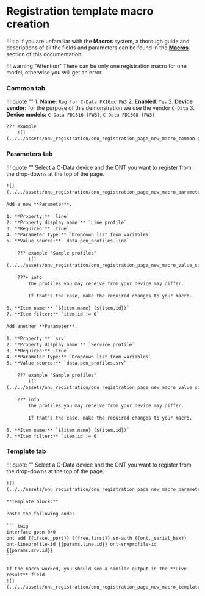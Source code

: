 # Registration template macro creation

!!! tip
    If you are unfamiliar with the **Macros** system, a thorough guide and descriptions of all the fields and parameters can be found in the [**Macros**](../../components/macros/getting-started.md) section of this documentation.

!!! warning "Attention"
    There can be only one registration macro for one model, otherwise you will get an error.

### Common tab
!!! quote ""
    1. **Name:** `Reg for C-Data FX16xx FW3`
    2. **Enabled**: `Yes`
    2. **Device vendor:** for the purpose of this demonstration we use the vendor `C-Data`
    3. **Device models:** `C-Data FD1616 (FW3)`, `C-Data FD1608 (FW3)`

    ??? example
        ![](../../assets/onu_registration/onu_registration_page_new_macro_common.png)

### Parameters tab
!!! quote ""
    Select a C-Data device and the ONT you want to register from the drop-downs at the top of the page.

    ![](../../assets/onu_registration/onu_registration_page_new_macro_parameters_device_selected.png)

    Add a new **Parameter**.

    1. **Property:** `line`
    2. **Property display name:** `Line profile`
    3. **Required:** `True`
    4. **Parameter type:** `Dropdown list from variables`
    5. **Value source:** `data.pon_profiles.line`

        ??? example "Sample profiles"
            ![](../../assets/onu_registration/onu_registration_page_new_macro_value_source.png)

        ???+ info
            The profiles you may receive from your device may differ.

            If that's the case, make the required changes to your macro. 

    6. **Item name:** `${item.name} (${item.id})`
    7. **Item filter:** `item.id != 0`

    Add another **Parameter**.

    1. **Property:** `srv`
    2. **Property display name:** `Service profile`
    3. **Required:** `True`
    4. **Parameter type:** `Dropdown list from variables`
    5. **Value source:** `data.pon_profiles.srv`

        ??? example "Sample profiles"
            ![](../../assets/onu_registration/onu_registration_page_new_macro_value_source_srv.png)

        ??? info
            The profiles you may receive from your device may differ.

            If that's the case, make the required changes to your macro. 

    6. **Item name:** `${item.name} (${item.id})`
    7. **Item filter:** `item.id != 0`

### Template tab
!!! quote ""
    Select a C-Data device and the ONT you want to register from the drop-downs at the top of the page.

    ![](../../assets/onu_registration/onu_registration_page_new_macro_parameters_device_selected.png)

    **Template block:** 
        
    Paste the following code:

    ``` twig
    interface gpon 0/0
    ont add {{iface._port}} {{free.first}} sn-auth {{ont._serial_hex}} ont-lineprofile-id {{params.line.id}} ont-srvprofile-id {{params.srv.id}}
    ```

    If the macro worked, you should see a similar output in the **Live result** field.
    ![](../../assets/onu_registration/onu_registration_page_new_macro_template_live.png)